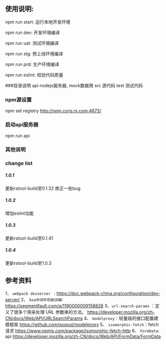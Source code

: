 ## 使用说明:
npm run start: 运行本地开发环境

npm run dev: 开发环境编译

npm run uat: 测试环境编译

npm run stg: 预上线环境编译

npm run prd: 生产环境编译

npm run eslint: 校验代码质量

###目录说明
api nodejs服务器, mock数据用
src 源代码
test 测试代码

### npm源设置
npm set registry http://npm.corp.rs.com:4873/

### 启动api服务器
npm run api

### 其他说明

### change list

##### 1.0.1
更新rstool-build至0.1.32
修正一些bug

##### 1.0.2
增加eslint功能

##### 1.0.3
更新rstool-build至0.1.41

##### 1.0.4
更新rstool-build至1.0.3

## 参考资料
1、 `webpack devserver ` : https://doc.webpack-china.org/configuration/dev-server/
2、 `koa中间件机制详解`: https://segmentfault.com/a/1190000009158828 
3、`url-search-params` ：定义了很多个用来处理 URL 参数串的方法。 https://developer.mozilla.org/zh-CN/docs/Web/API/URLSearchParams
4、 `modelproxy`：轻量级的接口配置建模框架  https://github.com/sosout/modelproxy
5、 `isomorphic-fetch`：fetch请求 https://www.npmjs.com/package/isomorphic-fetch-http
6、 `FormData`: api   https://developer.mozilla.org/zh-CN/docs/Web/API/FormData/FormData